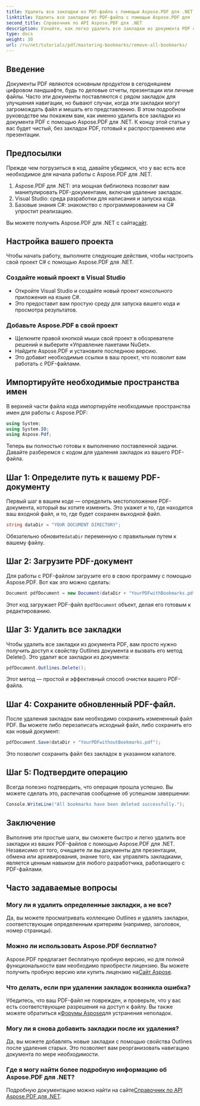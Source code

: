 ```yaml
---
title: Удалить все закладки из PDF-файла с помощью Aspose.PDF для .NET
linktitle: Удалить все закладки из PDF-файла с помощью Aspose.PDF для .NET
second_title: Справочник по API Aspose.PDF для .NET
description: Узнайте, как легко удалить все закладки из документа PDF с помощью Aspose.PDF для .NET. Это пошаговое руководство содержит подробные инструкции.
type: docs
weight: 30
url: /ru/net/tutorials/pdf/mastering-bookmarks/remove-all-bookmarks/
---
```

## Введение

Документы PDF являются основным продуктом в сегодняшнем цифровом ландшафте, будь то деловые отчеты, презентации или личные файлы. Часто эти документы поставляются с рядом закладок для улучшения навигации, но бывают случаи, когда эти закладки могут загромождать файл и мешать его представлению. В этом подробном руководстве мы покажем вам, как именно удалить все закладки из документа PDF с помощью Aspose.PDF для .NET. К концу этой статьи у вас будет чистый, без закладок PDF, готовый к распространению или презентации.

## Предпосылки

Прежде чем погрузиться в код, давайте убедимся, что у вас есть все необходимое для начала работы с Aspose.PDF для .NET.

1. Aspose.PDF для .NET: эта мощная библиотека позволит вам манипулировать PDF-документами, включая удаление закладок.
2. Visual Studio: среда разработки для написания и запуска кода.
3. Базовые знания C#: знакомство с программированием на C# упростит реализацию.

 Вы можете получить Aspose.PDF для .NET с сайта[сайт](https://releases.aspose.com/pdf/net/).

## Настройка вашего проекта

Чтобы начать работу, выполните следующие действия, чтобы настроить свой проект C# с помощью Aspose.PDF для .NET.

### Создайте новый проект в Visual Studio

- Откройте Visual Studio и создайте новый проект консольного приложения на языке C#.
- Это предоставит вам простую среду для запуска вашего кода и просмотра результатов.

### Добавьте Aspose.PDF в свой проект

- Щелкните правой кнопкой мыши свой проект в обозревателе решений и выберите «Управление пакетами NuGet».
- Найдите Aspose.PDF и установите последнюю версию.
- Это добавит необходимые ссылки в ваш проект, что позволит вам работать с PDF-файлами.

## Импортируйте необходимые пространства имен

В верхней части файла кода импортируйте необходимые пространства имен для работы с Aspose.PDF:

```csharp
using System;
using System.IO;
using Aspose.Pdf;
```

Теперь вы полностью готовы к выполнению поставленной задачи. Давайте разберемся с кодом для удаления закладок из вашего PDF-файла.

## Шаг 1: Определите путь к вашему PDF-документу

Первый шаг в вашем коде — определить местоположение PDF-документа, который вы хотите изменить. Это укажет и то, где находится ваш входной файл, и то, где будет сохранен выходной файл.

```csharp
string dataDir = "YOUR DOCUMENT DIRECTORY";
```

 Обязательно обновите`dataDir` переменную с правильным путем к вашему файлу.

## Шаг 2: Загрузите PDF-документ

Для работы с PDF-файлом загрузите его в свою программу с помощью Aspose.PDF. Вот как это можно сделать:

```csharp
Document pdfDocument = new Document(dataDir + "YourPDFwithBookmarks.pdf");
```

 Этот код загружает PDF-файл в`pdfDocument` объект, делая его готовым к редактированию.

## Шаг 3: Удалить все закладки

Чтобы удалить все закладки из документа PDF, вам просто нужно получить доступ к свойству Outlines документа и вызвать его метод Delete(). Это удалит все закладки из документа:

```csharp
pdfDocument.Outlines.Delete();
```

Этот метод — простой и эффективный способ очистки вашего PDF-файла.

## Шаг 4: Сохраните обновленный PDF-файл.

После удаления закладок вам необходимо сохранить измененный файл PDF. Вы можете либо перезаписать исходный файл, либо сохранить его как новый документ:

```csharp
pdfDocument.Save(dataDir + "YourPDFwithoutBookmarks.pdf");
```

Это позволит сохранить файл без закладок в указанном каталоге.

## Шаг 5: Подтвердите операцию

Всегда полезно подтвердить, что операция прошла успешно. Вы можете сделать это, распечатав сообщение об успешном завершении:

```csharp
Console.WriteLine("All bookmarks have been deleted successfully.");
```

## Заключение

Выполнив эти простые шаги, вы сможете быстро и легко удалить все закладки из ваших PDF-файлов с помощью Aspose.PDF для .NET. Независимо от того, очищаете ли вы документы для презентации, обмена или архивирования, знание того, как управлять закладками, является ценным навыком для любого разработчика, работающего с PDF-файлами.

## Часто задаваемые вопросы

### Могу ли я удалить определенные закладки, а не все?

Да, вы можете просматривать коллекцию Outlines и удалять закладки, соответствующие определенным критериям (например, заголовок, номер страницы).

### Можно ли использовать Aspose.PDF бесплатно?

 Aspose.PDF предлагает бесплатную пробную версию, но для полной функциональности вам необходимо приобрести лицензию. Вы можете получить пробную версию или купить лицензию на[Сайт Aspose](https://purchase.aspose.com/buy).

### Что делать, если при удалении закладок возникла ошибка?

 Убедитесь, что ваш PDF-файл не поврежден, и проверьте, что у вас есть соответствующие разрешения на доступ к файлу. Вы также можете обратиться к[Форумы Aspose](https://forum.aspose.com/c/pdf/9)для устранения неполадок.

### Могу ли я снова добавить закладки после их удаления?

Да, вы можете добавлять новые закладки с помощью свойства Outlines после удаления старых. Это позволяет вам реорганизовать навигацию документа по мере необходимости.

### Где я могу найти более подробную информацию об Aspose.PDF для .NET?

 Подробную документацию можно найти на сайте[Справочник по API Aspose.PDF для .NET](https://reference.aspose.com/pdf/net/).